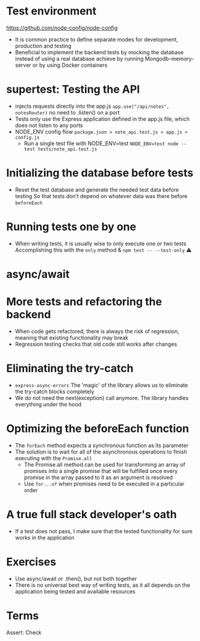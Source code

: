 <!-- - Testing where multiple components of the system are being tested as a group is called integration testing -->

# Test environment
https://github.com/node-config/node-config
- It is common practice to define separate modes for development, production and testing
  <!-- - `npm install cross-env` to make NODE_ENV work on windows -->
- Beneficial to implement the backend tests by mocking the database instead of using a real database
  achieve by running Mongodb-memory-server or by using Docker containers

# supertest: Testing the API
- injects requests directly into the app.js `app.use("/api/notes", notesRouter)` no need to .listen() on a port
- Tests only use the Express application defined in the app.js file, which does not listen to any ports
- NODE_ENV config flow `package.json > note_api.test.js > app.js > config.js`
  - Run a single test file with NODE_ENV=test `NODE_ENV=test node --test tests/note_api.test.js`

<!-- Separate utils function also for production and development -->
<!-- The middleware that outputs information about the HTTP requests is obstructing the test execution output. Let us modify the logger so that it does not print to the console in test mode: -->

# Initializing the database before tests
- Reset the test database and generate the needed test data before testing
  So that tests don’t depend on whatever data was there before `beforeEach`

# Running tests one by one
- When writing tests, it is usually wise to only execute one or two tests
  Accomplishing this with the `only` method & `npm test -- --test-only` ⚠️

# async/await
<!-- Problem  - http://callbackhell.com/ -->
<!-- Solution - https://javascript.info/promise-chaining (The then-chain is alright, but we can do better) -->
<!-- - The generator functions introduced in ES6 provided a clever way of writing asynchronous code -->
<!--   in a way that "looks synchronous". But the syntax is a bit clunky and not widely used -->
<!-- - The async and await keywords introduced in ES7 bring the same functionality as the generators -->
<!--   but in an understandable and syntactically cleaner way to the hands of all citizens of the JS world -->
<!-- - Await only works on functions that return a Promise 💡 -->
<!--   won't work on callback-based functions unless wrapped in a Promise -->

# More tests and refactoring the backend
- When code gets refactored, there is always the risk of regression, meaning that existing functionality may break
- Regression testing checks that old code still works after changes
<!-- Write a test that verifies that a note without content will not be saved into the database -->

# Eliminating the try-catch
- `express-async-errors` The 'magic' of the library allows us to eliminate the try-catch blocks completely
- We do not need the next(exception) call anymore. The library handles everything under the hood

# Optimizing the beforeEach function
<!-- - The problem is that each iteration of the forEach loop generates its own async operation -->
<!--   the await commands inside the forEach loop are not part of the beforeEach function -->
  - The `forEach` method expects a synchronous function as its parameter
- The solution is to wait for all of the asynchronous operations to finish executing with the `Promise.all`
  - The Promise.all method can be used for transforming an array of promises into a single promise
    that will be fulfilled once every promise in the array passed to it as an argument is resolved
  - Use `for...of` when promises need to be executed in a particular order

# A true full stack developer's oath
- If a test does not pass, I make sure that the tested functionality for sure works in the application

# Exercises
- Use async/await or .then(), but not both together
- There is no universal best way of writing tests, as it all depends on the application being tested and available resources

# Terms
Assert: Check
